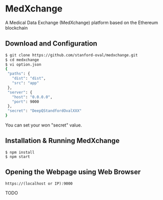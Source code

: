 # MedXchange

A Medical Data Exchange (MedXchange) platform based on the Ethereum blockchain

## Download and Configuration

```bash
$ git clone https://github.com/stanford-oval/medxchange.git
$ cd medxchange
$ vi option.json
{
 "paths": {
   "dist": "dist",
   "src": "app"
 },
 "server": {
   "host": "0.0.0.0",
   "port": 9000
 },
 "secret": "DeepQStandfordOvalXXX"
}
```
You can set your won "secret" value.

## Installation & Running MedXchange

```
$ npm install
$ npm start
```

## Opening the Webpage using Web Browser
```
https://(localhost or IP):9000
```

TODO
